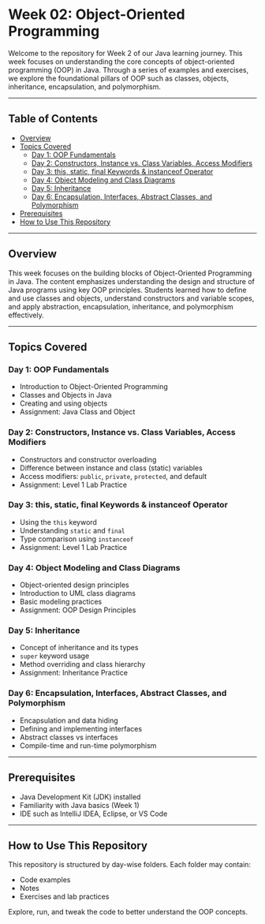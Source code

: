 # Week 02: Object-Oriented Programming

Welcome to the repository for Week 2 of our Java learning journey. This week focuses on understanding the core concepts of object-oriented programming (OOP) in Java. Through a series of examples and exercises, we explore the foundational pillars of OOP such as classes, objects, inheritance, encapsulation, and polymorphism.

---

## Table of Contents
- [Overview](#overview)
- [Topics Covered](#topics-covered)
  - [Day 1: OOP Fundamentals](#day-1-oop-fundamentals)
  - [Day 2: Constructors, Instance vs. Class Variables, Access Modifiers](#day-2-constructors-instance-vs-class-variables-access-modifiers)
  - [Day 3: this, static, final Keywords & instanceof Operator](#day-3-this-static-final-keywords--instanceof-operator)
  - [Day 4: Object Modeling and Class Diagrams](#day-4-object-modeling-and-class-diagrams)
  - [Day 5: Inheritance](#day-5-inheritance)
  - [Day 6: Encapsulation, Interfaces, Abstract Classes, and Polymorphism](#day-6-encapsulation-interfaces-abstract-classes-and-polymorphism)
- [Prerequisites](#prerequisites)
- [How to Use This Repository](#how-to-use-this-repository)

---

## Overview

This week focuses on the building blocks of Object-Oriented Programming in Java. The content emphasizes understanding the design and structure of Java programs using key OOP principles. Students learned how to define and use classes and objects, understand constructors and variable scopes, and apply abstraction, encapsulation, inheritance, and polymorphism effectively.

---

## Topics Covered

### Day 1: OOP Fundamentals
- Introduction to Object-Oriented Programming
- Classes and Objects in Java
- Creating and using objects
- Assignment: Java Class and Object

### Day 2: Constructors, Instance vs. Class Variables, Access Modifiers
- Constructors and constructor overloading
- Difference between instance and class (static) variables
- Access modifiers: `public`, `private`, `protected`, and default
- Assignment: Level 1 Lab Practice

### Day 3: this, static, final Keywords & instanceof Operator
- Using the `this` keyword
- Understanding `static` and `final`
- Type comparison using `instanceof`
- Assignment: Level 1 Lab Practice

### Day 4: Object Modeling and Class Diagrams
- Object-oriented design principles
- Introduction to UML class diagrams
- Basic modeling practices
- Assignment: OOP Design Principles

### Day 5: Inheritance
- Concept of inheritance and its types
- `super` keyword usage
- Method overriding and class hierarchy
- Assignment: Inheritance Practice

### Day 6: Encapsulation, Interfaces, Abstract Classes, and Polymorphism
- Encapsulation and data hiding
- Defining and implementing interfaces
- Abstract classes vs interfaces
- Compile-time and run-time polymorphism

---

## Prerequisites
- Java Development Kit (JDK) installed
- Familiarity with Java basics (Week 1)
- IDE such as IntelliJ IDEA, Eclipse, or VS Code

---

## How to Use This Repository
This repository is structured by day-wise folders. Each folder may contain:
- Code examples
- Notes
- Exercises and lab practices

Explore, run, and tweak the code to better understand the OOP concepts.
